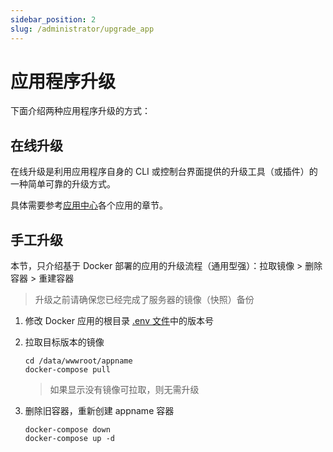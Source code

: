 ```yaml
---
sidebar_position: 2
slug: /administrator/upgrade_app
---
```


# 应用程序升级

下面介绍两种应用程序升级的方式：  

## 在线升级

在线升级是利用应用程序自身的 CLI 或控制台界面提供的升级工具（或插件）的一种简单可靠的升级方式。  

具体需要参考[应用中心](../apps)各个应用的章节。  

## 手工升级

本节，只介绍基于 Docker 部署的应用的升级流程（通用型强）：拉取镜像 > 删除容器 > 重建容器

> 升级之前请确保您已经完成了服务器的镜像（快照）备份

1. 修改 Docker 应用的根目录 [.env 文件](../administrator/parameter)中的版本号

2. 拉取目标版本的镜像
   ```
   cd /data/wwwroot/appname
   docker-compose pull
   ```
   > 如果显示没有镜像可拉取，则无需升级

3. 删除旧容器，重新创建 appname 容器
    ```
    docker-compose down
    docker-compose up -d
    ```